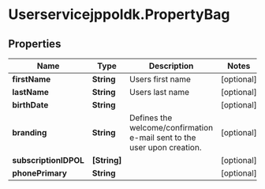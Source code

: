 # Userservicejppoldk.PropertyBag

## Properties
Name | Type | Description | Notes
------------ | ------------- | ------------- | -------------
**firstName** | **String** | Users first name | [optional] 
**lastName** | **String** | Users last name | [optional] 
**birthDate** | **String** |  | [optional] 
**branding** | **String** | Defines the welcome/confirmation e-mail sent to the user upon creation. | [optional] 
**subscriptionIDPOL** | **[String]** |  | [optional] 
**phonePrimary** | **String** |  | [optional] 


